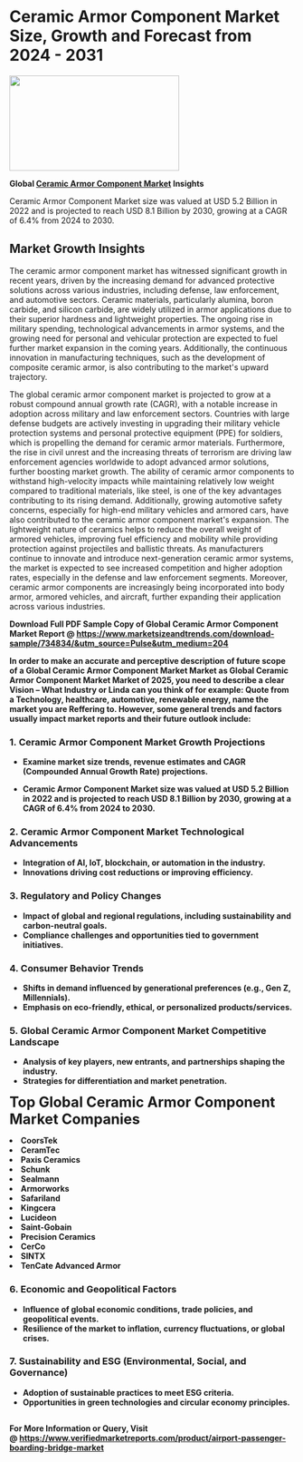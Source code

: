 <H1>Ceramic Armor Component Market Size, Growth and Forecast from 2024 - 2031</H1><img class="aligncenter size-medium wp-image-584254" src="https://thirdeyenews.in/wp-content/uploads/2024/09/Global-Market-Research-300x168.jpeg" alt="" width="300" height="168" /><p><strong>Global&nbsp;<a href="https://www.marketsizeandtrends.com/download-sample/734834/&amp;utm_source=Pulse&amp;utm_medium=204">Ceramic Armor Component Market</a> Insights</strong></p><p>Ceramic Armor Component Market size was valued at USD 5.2 Billion in 2022 and is projected to reach USD 8.1 Billion by 2030, growing at a CAGR of 6.4% from 2024 to 2030.</p><p><h2>Market Growth Insights</h2> <p>The ceramic armor component market has witnessed significant growth in recent years, driven by the increasing demand for advanced protective solutions across various industries, including defense, law enforcement, and automotive sectors. Ceramic materials, particularly alumina, boron carbide, and silicon carbide, are widely utilized in armor applications due to their superior hardness and lightweight properties. The ongoing rise in military spending, technological advancements in armor systems, and the growing need for personal and vehicular protection are expected to fuel further market expansion in the coming years. Additionally, the continuous innovation in manufacturing techniques, such as the development of composite ceramic armor, is also contributing to the market's upward trajectory.</p> <p><strong></strong></p> <p>The global ceramic armor component market is projected to grow at a robust compound annual growth rate (CAGR), with a notable increase in adoption across military and law enforcement sectors. Countries with large defense budgets are actively investing in upgrading their military vehicle protection systems and personal protective equipment (PPE) for soldiers, which is propelling the demand for ceramic armor materials. Furthermore, the rise in civil unrest and the increasing threats of terrorism are driving law enforcement agencies worldwide to adopt advanced armor solutions, further boosting market growth. The ability of ceramic armor components to withstand high-velocity impacts while maintaining relatively low weight compared to traditional materials, like steel, is one of the key advantages contributing to its rising demand. Additionally, growing automotive safety concerns, especially for high-end military vehicles and armored cars, have also contributed to the ceramic armor component market's expansion. The lightweight nature of ceramics helps to reduce the overall weight of armored vehicles, improving fuel efficiency and mobility while providing protection against projectiles and ballistic threats. As manufacturers continue to innovate and introduce next-generation ceramic armor systems, the market is expected to see increased competition and higher adoption rates, especially in the defense and law enforcement segments. Moreover, ceramic armor components are increasingly being incorporated into body armor, armored vehicles, and aircraft, further expanding their application across various industries. <p><strong></p><p><span class=""><strong>Download Full PDF Sample Copy of Global Ceramic Armor Component Market Report</strong> @ <a href="https://www.marketsizeandtrends.com/download-sample/734834/&amp;utm_source=Pulse&amp;utm_medium=204" target="_blank">https://www.marketsizeandtrends.com/download-sample/734834/&amp;utm_source=Pulse&amp;utm_medium=204</a></span></p><p>In order to make an accurate and perceptive description of future scope of a Global&nbsp;Ceramic Armor Component Market Market as Global&nbsp;Ceramic Armor Component Market Market of 2025, you need to describe a clear Vision &ndash; What Industry or Linda can you think of for example: Quote from a Technology, healthcare, automotive, renewable energy, name the market you are Reffering to. However, some general trends and factors usually impact market reports and their future outlook include:</p><h3>1.&nbsp;<strong>Ceramic Armor Component Market Growth Projections</strong></h3><ul><li>Examine market size trends, revenue estimates and CAGR (Compounded Annual Growth Rate) projections.</li><li><p>Ceramic Armor Component Market size was valued at USD 5.2 Billion in 2022 and is projected to reach USD 8.1 Billion by 2030, growing at a CAGR of 6.4% from 2024 to 2030.</p></li></ul><h3>2.&nbsp;<strong>Ceramic Armor Component Market Technological Advancements</strong></h3><ul><li>Integration of AI, IoT, blockchain, or automation in the industry.</li><li>Innovations driving cost reductions or improving efficiency.</li></ul><h3>3.&nbsp;<strong>Regulatory and Policy Changes</strong></h3><ul><li>Impact of global and regional regulations, including sustainability and carbon-neutral goals.</li><li>Compliance challenges and opportunities tied to government initiatives.</li></ul><h3>4.&nbsp;<strong>Consumer Behavior Trends</strong></h3><ul><li>Shifts in demand influenced by generational preferences (e.g., Gen Z, Millennials).</li><li>Emphasis on eco-friendly, ethical, or personalized products/services.</li></ul><h3>5.&nbsp;<strong>Global Ceramic Armor Component Market Competitive Landscape</strong></h3><ul><li>Analysis of key players, new entrants, and partnerships shaping the industry.</li><li>Strategies for differentiation and market penetration.</li></ul><p data-pm-slice="1 1 []"><span style="color: inherit; font-family: inherit; font-size: 25px;">Top Global Ceramic Armor Component Market Companies</span></p><div class="" data-test-id=""><p><li>CoorsTek</li><li> CeramTec</li><li> Paxis Ceramics</li><li> Schunk</li><li> Sealmann</li><li> Armorworks</li><li> Safariland</li><li> Kingcera</li><li> Lucideon</li><li> Saint-Gobain</li><li> Precision Ceramics</li><li> CerCo</li><li> SINTX</li><li> TenCate Advanced Armor</li></p></div><h3>6.&nbsp;<strong>Economic and Geopolitical Factors</strong></h3><ul><li>Influence of global economic conditions, trade policies, and geopolitical events.</li><li>Resilience of the market to inflation, currency fluctuations, or global crises.</li></ul><h3>7.&nbsp;<strong>Sustainability and ESG (Environmental, Social, and Governance)</strong></h3><ul><li>Adoption of sustainable practices to meet ESG criteria.</li><li>Opportunities in green technologies and circular economy principles.</li></ul><h2><strong style="font-size: 14px;">For More Information or Query, Visit @&nbsp;</strong><a style="background-color: #ffffff; font-size: 14px;" href="https://www.marketsizeandtrends.com/report/ceramic-armor-component-market/" target="_blank">https://www.verifiedmarketreports.com/product/airport-passenger-boarding-bridge-market</a></h2>
